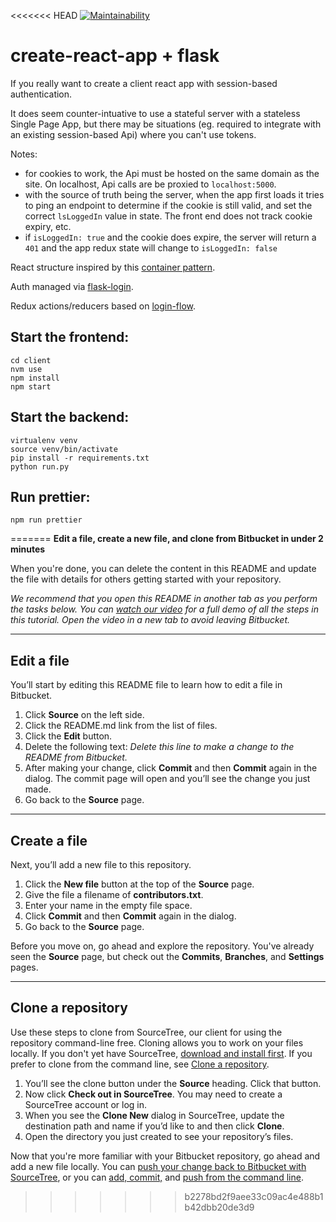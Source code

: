 <<<<<<< HEAD
[![Maintainability](https://api.codeclimate.com/v1/badges/2c00592733bb3efc9a3d/maintainability)](https://codeclimate.com/github/matt-sm/create-react-flask/maintainability)

# create-react-app + flask
If you really want to create a client react app with session-based authentication.

It does seem counter-intuative to use a stateful server with a stateless Single Page App, but there may be situations (eg. required to integrate with an existing session-based Api) where you can't use tokens.  

Notes:
* for cookies to work, the Api must be hosted on the same domain as the site. On localhost, Api calls are be proxied to `localhost:5000`.
* with the source of truth being the server, when the app first loads it tries to ping an endpoint to determine if the cookie is still valid, and set the correct `lsLoggedIn` value in state. The front end does not track cookie expiry, etc.
* if `isLoggedIn: true` and the cookie does expire, the server will return a `401` and the app redux state will change to `isLoggedIn: false`

React structure inspired by this [container pattern](http://lucasmreis.github.io/blog/simple-react-patterns/).

Auth managed via [flask-login](https://github.com/maxcountryman/flask-login).

Redux actions/reducers based on [login-flow](https://github.com/mxstbr/login-flow).

## Start the frontend:
```
cd client
nvm use
npm install
npm start
```
## Start the backend:
```
virtualenv venv
source venv/bin/activate
pip install -r requirements.txt
python run.py
```

## Run prettier:
```
npm run prettier
```
=======
**Edit a file, create a new file, and clone from Bitbucket in under 2 minutes**

When you're done, you can delete the content in this README and update the file with details for others getting started with your repository.

*We recommend that you open this README in another tab as you perform the tasks below. You can [watch our video](https://youtu.be/0ocf7u76WSo) for a full demo of all the steps in this tutorial. Open the video in a new tab to avoid leaving Bitbucket.*

---

## Edit a file

You’ll start by editing this README file to learn how to edit a file in Bitbucket.

1. Click **Source** on the left side.
2. Click the README.md link from the list of files.
3. Click the **Edit** button.
4. Delete the following text: *Delete this line to make a change to the README from Bitbucket.*
5. After making your change, click **Commit** and then **Commit** again in the dialog. The commit page will open and you’ll see the change you just made.
6. Go back to the **Source** page.

---

## Create a file

Next, you’ll add a new file to this repository.

1. Click the **New file** button at the top of the **Source** page.
2. Give the file a filename of **contributors.txt**.
3. Enter your name in the empty file space.
4. Click **Commit** and then **Commit** again in the dialog.
5. Go back to the **Source** page.

Before you move on, go ahead and explore the repository. You've already seen the **Source** page, but check out the **Commits**, **Branches**, and **Settings** pages.

---

## Clone a repository

Use these steps to clone from SourceTree, our client for using the repository command-line free. Cloning allows you to work on your files locally. If you don't yet have SourceTree, [download and install first](https://www.sourcetreeapp.com/). If you prefer to clone from the command line, see [Clone a repository](https://confluence.atlassian.com/x/4whODQ).

1. You’ll see the clone button under the **Source** heading. Click that button.
2. Now click **Check out in SourceTree**. You may need to create a SourceTree account or log in.
3. When you see the **Clone New** dialog in SourceTree, update the destination path and name if you’d like to and then click **Clone**.
4. Open the directory you just created to see your repository’s files.

Now that you're more familiar with your Bitbucket repository, go ahead and add a new file locally. You can [push your change back to Bitbucket with SourceTree](https://confluence.atlassian.com/x/iqyBMg), or you can [add, commit,](https://confluence.atlassian.com/x/8QhODQ) and [push from the command line](https://confluence.atlassian.com/x/NQ0zDQ).
>>>>>>> b2278bd2f9aee33c09ac4e488b1b42dbb20de3d9
